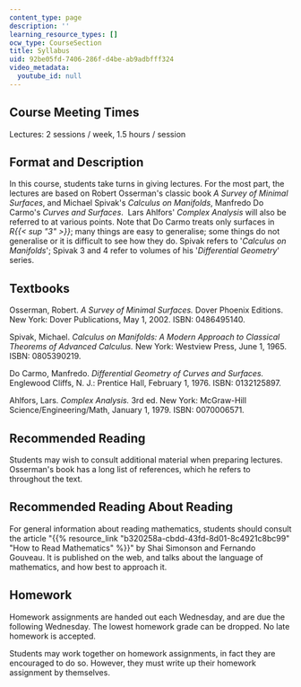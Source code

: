 ```yaml
---
content_type: page
description: ''
learning_resource_types: []
ocw_type: CourseSection
title: Syllabus
uid: 92be05fd-7406-286f-d4be-ab9adbfff324
video_metadata:
  youtube_id: null
---
```


Course Meeting Times
--------------------

Lectures: 2 sessions / week, 1.5 hours / session

Format and Description
----------------------

In this course, students take turns in giving lectures. For the most part, the lectures are based on Robert Osserman's classic book _A Survey of Minimal Surfaces_, and Michael Spivak's _Calculus on Manifolds_, Manfredo Do Carmo's _Curves and Surfaces_.  Lars Ahlfors' _Complex Analysis_ will also be referred to at various points. Note that Do Carmo treats only surfaces in _R{{< sup "3" >}}_; many things are easy to generalise; some things do not generalise or it is difficult to see how they do. Spivak refers to '_Calculus on Manifolds_'; Spivak 3 and 4 refer to volumes of his '_Differential Geometry_' series.

Textbooks
---------

Osserman, Robert. _A Survey of Minimal Surfaces._ Dover Phoenix Editions. New York: Dover Publications, May 1, 2002. ISBN: 0486495140.

Spivak, Michael. _Calculus on Manifolds: A Modern Approach to Classical Theorems of Advanced Calculus._ New York: Westview Press, June 1, 1965. ISBN: 0805390219.

Do Carmo, Manfredo. _Differential Geometry of Curves and Surfaces._ Englewood Cliffs, N. J.: Prentice Hall, February 1, 1976. ISBN: 0132125897.

Ahlfors, Lars. _Complex Analysis._ 3rd ed. New York: McGraw-Hill Science/Engineering/Math, January 1, 1979. ISBN: 0070006571.

Recommended Reading
-------------------

Students may wish to consult additional material when preparing lectures. Osserman's book has a long list of references, which he refers to throughout the text.

Recommended Reading About Reading
---------------------------------

For general information about reading mathematics, students should consult the article "{{% resource_link "b320258a-cbdd-43fd-8d01-8c4921c8bc99" "How to Read Mathematics" %}}" by Shai Simonson and Fernando Gouveau. It is published on the web, and talks about the language of mathematics, and how best to approach it.

Homework
--------

Homework assignments are handed out each Wednesday, and are due the following Wednesday. The lowest homework grade can be dropped. No late homework is accepted.

Students may work together on homework assignments, in fact they are encouraged to do so. However, they must write up their homework assignment by themselves.